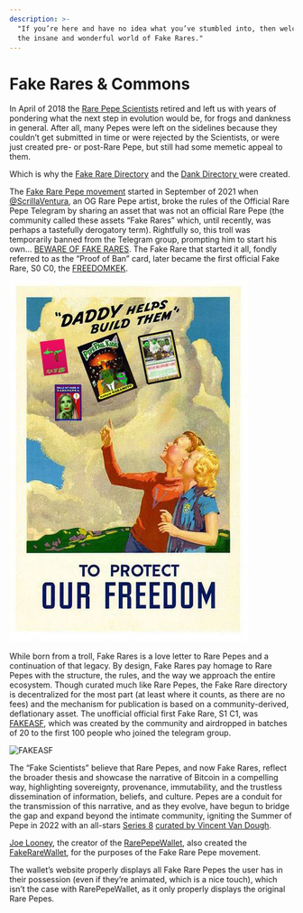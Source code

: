 ```yaml
---
description: >-
  "If you’re here and have no idea what you’ve stumbled into, then welcome to
  the insane and wonderful world of Fake Rares."
---
```


# Fake Rares & Commons

In April of 2018 the [Rare Pepe Scientists](../the-rare-pepe-blockchain-project/rare-pepe-scientists.md) retired and left us with years of pondering what the next step in evolution would be, for frogs and dankness in general. After all, many Pepes were left on the sidelines because they couldn’t get submitted in time or were rejected by the Scientists, or were just created pre- or post-Rare Pepe, but still had some memetic appeal to them.

Which is why the [Fake Rare Directory](https://fakeraredirectory.wordpress.com/) and the [Dank Directory ](https://www.dankdirectory.io/)were created.

The [Fake Rare Pepe movement](https://fakeraredirectory.com/about/) started in September of 2021 when [@ScrillaVentura](https://twitter.com/ScrillaVentura), an OG Rare Pepe artist, broke the rules of the Official Rare Pepe Telegram by sharing an asset that was not an official Rare Pepe (the community called these assets “Fake Rares” which, until recently, was perhaps a tastefully derogatory term). Rightfully so, this troll was temporarily banned from the Telegram group, prompting him to start his own... [BEWARE OF FAKE RARES](https://t.me/OFFICIALFAKERARES). The Fake Rare that started it all, fondly referred to as the “Proof of Ban” card, later became the first official Fake Rare, S0 C0, the [FREEDOMKEK](https://pepe.wtf/asset/FREEDOMKEK).&#x20;

![FREEDOMKEK](../../.gitbook/assets/FREEDOMKEK.jpeg)

While born from a troll, Fake Rares is a love letter to Rare Pepes and a continuation of that legacy. By design, Fake Rares pay homage to Rare Pepes with the structure, the rules, and the way we approach the entire ecosystem. Though curated much like Rare Pepes, the Fake Rare directory is decentralized for the most part (at least where it counts, as there are no fees) and the mechanism for publication is based on a community-derived, deflationary asset. The unofficial official first Fake Rare, S1 C1, was [FAKEASF](https://pepe.wtf/asset/FAKEASF), which was created by the community and airdropped in batches of 20 to the first 100 people who joined the telegram group.&#x20;

![FAKEASF](<../../.gitbook/assets/fakerare-collab\_10 (1) (1).gif>)

The “Fake Scientists” believe that Rare Pepes, and now Fake Rares, reflect the broader thesis and showcase the narrative of Bitcoin in a compelling way, highlighting sovereignty, provenance, immutability, and the trustless dissemination of information, beliefs, and culture.  Pepes are a conduit for the transmission of this narrative, and as they evolve, have begun to bridge the gap and expand beyond the intimate community, igniting the Summer of Pepe in 2022 with an all-stars [Series 8](https://fakeraredirectory.com/series-8/) [curated by Vincent Van Dough](https://twitter.com/Vince\_Van\_Dough/status/1541599342590537729).

[Joe Looney](https://twitter.com/wasthatawolf), the creator of the [RarePepeWallet](https://rarepepewallet.com/), also created the [FakeRareWallet](https://fakerarewallet.com/), for the purposes of the Fake Rare Pepe movement.

The wallet’s website properly displays all Fake Rare Pepes the user has in their possession (even if they’re animated, which is a nice touch), which isn’t the case with RarePepeWallet, as it only properly displays the original Rare Pepes.

